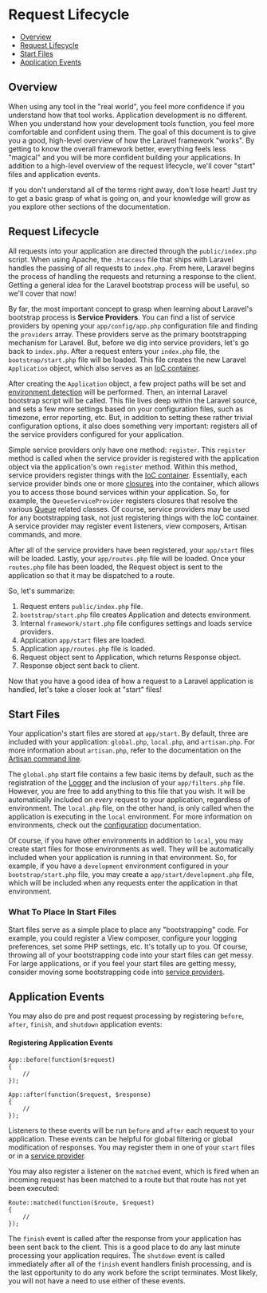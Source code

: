 # Request Lifecycle

- [Overview](#overview)
- [Request Lifecycle](#request-lifecycle)
- [Start Files](#start-files)
- [Application Events](#application-events)

<a name="overview"></a>
## Overview

When using any tool in the "real world", you feel more confidence if you understand how that tool works. Application development is no different. When you understand how your development tools function, you feel more comfortable and confident using them. The goal of this document is to give you a good, high-level overview of how the Laravel framework "works". By getting to know the overall framework better, everything feels less "magical" and you will be more confident building your applications. In addition to a high-level overview of the request lifecycle, we'll cover "start" files and application events.

If you don't understand all of the terms right away, don't lose heart! Just try to get a basic grasp of what is going on, and your knowledge will grow as you explore other sections of the documentation.

<a name="request-lifecycle"></a>
## Request Lifecycle

All requests into your application are directed through the `public/index.php` script. When using Apache, the `.htaccess` file that ships with Laravel handles the passing of all requests to `index.php`. From here, Laravel begins the process of handling the requests and returning a response to the client. Getting a general idea for the Laravel bootstrap process will be useful, so we'll cover that now!

By far, the most important concept to grasp when learning about Laravel's bootstrap process is **Service Providers**. You can find a list of service providers by opening your `app/config/app.php` configuration file and finding the `providers` array. These providers serve as the primary bootstrapping mechanism for Laravel. But, before we dig into service providers, let's go back to `index.php`. After a request enters your `index.php` file, the `bootstrap/start.php` file will be loaded. This file creates the new Laravel `Application` object, which also serves as an [IoC container](/docs/ioc).

After creating the `Application` object, a few project paths will be set and [environment detection](/docs/configuration#environment-configuration) will be performed. Then, an internal Laravel bootstrap script will be called. This file lives deep within the Laravel source, and sets a few more settings based on your configuration files, such as timezone, error reporting, etc. But, in addition to setting these rather trivial configuration options, it also does something very important: registers all of the service providers configured for your application.

Simple service providers only have one method: `register`. This `register` method is called when the service provider is registered with the application object via the application's own `register` method. Within this method, service providers register things with the [IoC container](/docs/ioc). Essentially, each service provider binds one or more [closures](http://us3.php.net/manual/en/functions.anonymous.php) into the container, which allows you to access those bound services within your application. So, for example, the `QueueServiceProvider` registers closures that resolve the various [Queue](/docs/queues) related classes. Of course, service providers may be used for any bootstrapping task, not just registering things with the IoC container. A service provider may register event listeners, view composers, Artisan commands, and more.

After all of the service providers have been registered, your `app/start` files will be loaded. Lastly, your `app/routes.php` file will be loaded. Once your `routes.php` file has been loaded, the Request object is sent to the application so that it may be dispatched to a route.

So, let's summarize:

1. Request enters `public/index.php` file.
2. `bootstrap/start.php` file creates Application and detects environment.
3. Internal `framework/start.php` file configures settings and loads service providers.
4. Application `app/start` files are loaded.
5. Application `app/routes.php` file is loaded.
6. Request object sent to Application, which returns Response object.
7. Response object sent back to client.

Now that you have a good idea of how a request to a Laravel application is handled, let's take a closer look at "start" files!

<a name="start-files"></a>
## Start Files

Your application's start files are stored at `app/start`. By default, three are included with your application: `global.php`, `local.php`, and `artisan.php`. For more information about `artisan.php`, refer to the documentation on the [Artisan command line](/docs/commands#registering-commands).

The `global.php` start file contains a few basic items by default, such as the registration of the [Logger](/docs/errors) and the inclusion of your `app/filters.php` file. However, you are free to add anything to this file that you wish. It will be automatically included on _every_ request to your application, regardless of environment. The `local.php` file, on the other hand, is only called when the application is executing in the `local` environment. For more information on environments, check out the [configuration](/docs/configuration) documentation.

Of course, if you have other environments in addition to `local`, you may create start files for those environments as well. They will be automatically included when your application is running in that environment. So, for example, if you have a `development` environment configured in your `bootstrap/start.php` file, you may create a `app/start/development.php` file, which will be included when any requests enter the application in that environment.

### What To Place In Start Files

Start files serve as a simple place to place any "bootstrapping" code. For example, you could register a View composer, configure your logging preferences, set some PHP settings, etc. It's totally up to you. Of course, throwing all of your bootstrapping code into your start files can get messy. For large applications, or if you feel your start files are getting messy, consider moving some bootstrapping code into [service providers](/docs/ioc#service-providers).

<a name="application-events"></a>
## Application Events

You may also do pre and post request processing by registering `before`, `after`, `finish`, and `shutdown` application events:

#### Registering Application Events

	App::before(function($request)
	{
		//
	});

	App::after(function($request, $response)
	{
		//
	});

Listeners to these events will be run `before` and `after` each request to your application. These events can be helpful for global filtering or global modification of responses. You may register them in one of your `start` files or in a [service provider](/docs/ioc#service-providers).

You may also register a listener on the `matched` event, which is fired when an incoming request has been matched to a route but that route has not yet been executed:

	Route::matched(function($route, $request)
	{
		//
	});

The `finish` event is called after the response from your application has been sent back to the client. This is a good place to do any last minute processing your application requires. The `shutdown` event is called immediately after all of the `finish` event handlers finish processing, and is the last opportunity to do any work before the script terminates. Most likely, you will not have a need to use either of these events.